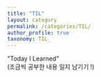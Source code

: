 ```yaml
---
title: "TIL"
layout: category
permalink: /categories/TIL/
author_profile: true
taxonomy: TIL_
---
```

"Today I Learned"  
(조금씩 공부한 내용 일지 남기기 !)  
